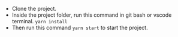 - Clone the project.
- Inside the project folder, run this command in git bash or vscode terminal.
  ``` yarn install ```
- Then run this command
```yarn start``` to start the project.
